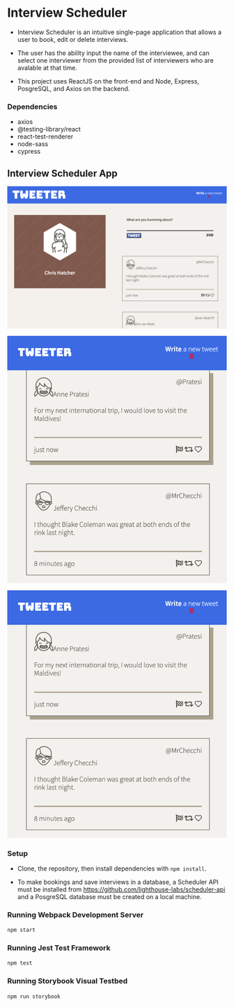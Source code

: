# Interview Scheduler

* Interview Scheduler is an intuitive single-page application that allows a user to book, edit or delete interviews.

* The user has the ability input the name of the interviewee, and can select one interviewer from the provided list of interviewers who are avalable at that time.

* This project uses ReactJS on the front-end and Node, Express, PosgreSQL, and Axios on the backend.

### Dependencies

- axios
- @testing-library/react
- react-test-renderer
- node-sass
- cypress

## Interview Scheduler App
![Homepage](https://github.com/chatcher20/Tweeter/blob/master/docs/Tweeter%20Screenshot%20A.png?raw=true)

![Create Appointment](https://github.com/chatcher20/Tweeter/blob/master/docs/Tweeter%20Screenshot%20B.png?raw=true)

![Edit/Delete Appointment](https://github.com/chatcher20/Tweeter/blob/master/docs/Tweeter%20Screenshot%20B.png?raw=true)




### Setup

* Clone, the repository, then install dependencies with `npm install`.

* To make bookings and save interviews in a database, a Scheduler API must be installed from https://github.com/lighthouse-labs/scheduler-api and a PosgreSQL database must be created on a local machine.

### Running Webpack Development Server

```sh
npm start
```

### Running Jest Test Framework

```sh
npm test
```

### Running Storybook Visual Testbed

```sh
npm run storybook
```
